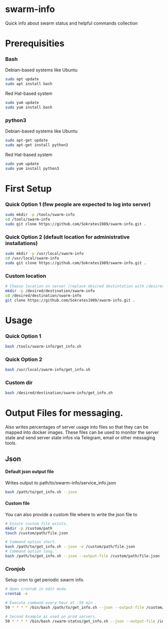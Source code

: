 # swarm-info
Quick info about swarm status and helpful commands collection

# Prerequisities
### Bash
Debian-based systems like Ubuntu
```bash
sudo apt update
sudo apt install bash
```

Red Hat-based system
```bash
sudo yum update
sudo yum install bash
```

### python3
Debian-based systems like Ubuntu
```bash
sudo apt-get update
sudo apt-get install python3
```

Red Hat-based system
```bash
sudo yum update
sudo yum install python3
```

# First Setup

### Quick Option 1 (few people are expected to log into server)
```bash
sudo mkdir -p /tools/swarm-info
cd /tools/swarm-info
sudo git clone https://github.com/Sokrates1989/swarm-info.git .
```

### Quick Option 2 (default location for administrative installations)
```bash
sudo mkdir -p /usr/local/swarm-info
cd /usr/local/swarm-info
sudo git clone https://github.com/Sokrates1989/swarm-info.git .
```

### Custom location
```bash
# Choose location on server (replace desired destintation with /desired/destination).
mkdir -p /desired/destination/swarm-info
cd /desired/destination/swarm-info
git clone https://github.com/Sokrates1989/swarm-info.git .
```


# Usage

### Quick Option 1
```bash
bash /tools/swarm-info/get_info.sh
```
### Quick Option 2
```bash
bash /usr/local/swarm-info/get_info.sh
```
### Custom dir 
```bash
bash /desired/destination/swarm-info/get_info.sh
```


# Output Files for messaging.
Also writes percentages of server usage into files so that they can be mapped into docker images. These files can be used to monitor the server state and send server state infos via Telegram, email or other messaging tools.

## Json

#### Default json output file
Writes output to path/to/swarm-info/service_info.json
```bash
bash /path/to/get_info.sh --json
```

#### Custom file
You can also provide a custom file where to write the json file to
```bash
# Ensure custom file exists.
mkdir -p /custom/path
touch /custom/path/file.json

# Command option short.
bash /path/to/get_info.sh --json -o /custom/path/file.json
# Command option long.
bash /path/to/get_info.sh --json --output-file /custom/path/file.json
```


### Cronjob
Setup cron to get periodic swarm info.

```bash
# Open crontab in edit mode.
crontab -e
```

```bash
# Execute command every hour at :59 min .
59 * * * * /bin/bash /path/to/get_info.sh --json --output-file /custom/path/file.json

# Second Example as used on prod servers.
59 * * * * /bin/bash /swarm-status/get_info.sh --json --output-file /info_json/service_info.json
```




